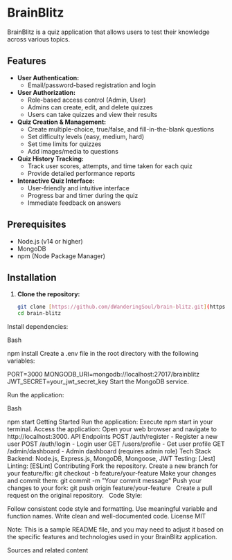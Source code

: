# BrainBlitz

BrainBlitz is a quiz application that allows users to test their knowledge across various topics.

## Features

- **User Authentication:**
    - Email/password-based registration and login
- **User Authorization:**
    - Role-based access control (Admin, User)
    - Admins can create, edit, and delete quizzes
    - Users can take quizzes and view their results
- **Quiz Creation & Management:**
    - Create multiple-choice, true/false, and fill-in-the-blank questions
    - Set difficulty levels (easy, medium, hard)
    - Set time limits for quizzes
    - Add images/media to questions
- **Quiz History Tracking:**
    - Track user scores, attempts, and time taken for each quiz
    - Provide detailed performance reports
- **Interactive Quiz Interface:**
    - User-friendly and intuitive interface
    - Progress bar and timer during the quiz
    - Immediate feedback on answers

## Prerequisites

- Node.js (v14 or higher)
- MongoDB
- npm (Node Package Manager)

## Installation

1. **Clone the repository:**
   ```bash
   git clone [https://github.com/dWanderingSoul/brain-blitz.git](https://github.com/dWanderingSoul/brain-blitz.git)
   cd brain-blitz
Install dependencies:

Bash

npm install
Create a .env file in the root directory with the following variables:

PORT=3000
MONGODB_URI=mongodb://localhost:27017/brainblitz
JWT_SECRET=your_jwt_secret_key 
Start the MongoDB service.

Run the application:

Bash

npm start
Getting Started
Run the application: Execute npm start in your terminal.
Access the application: Open your web browser and navigate to http://localhost:3000.
API Endpoints
POST /auth/register - Register a new user
POST /auth/login - Login user
GET /users/profile - Get user profile
GET /admin/dashboard - Admin dashboard (requires admin role)
Tech Stack
Backend: Node.js, Express.js, MongoDB, Mongoose, JWT
Testing: [Jest] 
Linting:  [ESLint]
Contributing
Fork the repository.
Create a new branch for your feature/fix: git checkout -b feature/your-feature
Make your changes and commit them: git commit -m "Your commit message"
Push your changes to your fork: git push origin feature/your-feature   
Create a pull request on the original repository.   
Code Style:

Follow consistent code style and formatting.
Use meaningful variable and function names.
Write clean and well-documented code.
License
MIT

Note: This is a sample README file, and you may need to adjust it based on the specific features and technologies used in your BrainBlitz application.


Sources and related content
